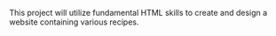 This project will utilize fundamental HTML skills to create and design a website containing various recipes.